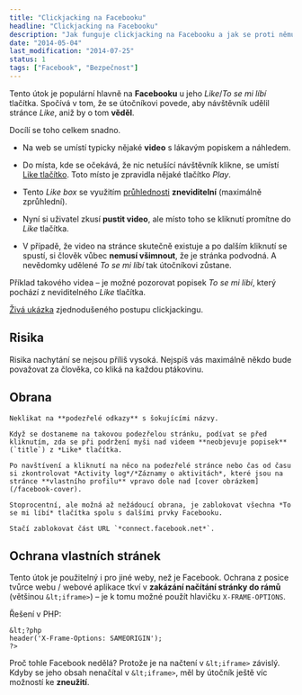 ```yaml
---
title: "Clickjacking na Facebooku"
headline: "Clickjacking na Facebooku"
description: "Jak funguje clickjacking na Facebooku a jak se proti němu bránit."
date: "2014-05-04"
last_modification: "2014-07-25"
status: 1
tags: ["Facebook", "Bezpečnost"]
---
```


Tento útok je populární hlavně na **Facebooku** u jeho *Like*/*To se mi líbí* tlačítka. Spočívá v tom, že se útočníkovi povede, aby návštěvník udělil stránce *Like*, aniž by o tom **věděl**.

Docílí se toho celkem snadno.

  - Na web se umístí typicky nějaké **video** s lákavým popiskem a náhledem.

  - Do místa, kde se očekává, že nic netušící návštěvník klikne, se umístí [Like tlačítko](/sdileci-tlacitka). Toto místo je zpravidla nějaké tlačítko *Play*.

  - Tento *Like box* se využitím [průhlednosti](/opacity) **zneviditelní** (maximálně zprůhlední).

  - Nyní si uživatel zkusí **pustit video**, ale místo toho se kliknutí promítne do *Like* tlačítka.

  - V případě, že video na stránce skutečně existuje a po dalším kliknutí se spustí, si člověk vůbec **nemusí všimnout**, že je stránka podvodná. A nevědomky udělené *To se mi líbí* tak útočníkovi zůstane.

Příklad takového videa – je možné pozorovat popisek *To se mi libí*, který pochází z neviditelného *Like* tlačítka.

[Živá ukázka](http://kod.djpw.cz/noeb) zjednodušeného postupu clickjackingu.

## Risika

Risika nachytání se nejsou příliš vysoká. Nejspíš vás maximálně někdo bude považovat za člověka, co kliká na každou ptákovinu.

## Obrana

    Neklikat na **podezřelé odkazy** s šokujícími názvy.

    Když se dostaneme na takovou podezřelou stránku, podívat se před kliknutím, zda se při podržení myši nad videem **neobjevuje popisek** (`title`) z *Like* tlačítka.

    Po navštívení a kliknutí na něco na podezřelé stránce nebo čas od času si zkontrolovat *Activity log*/*Záznamy o aktivitách*, které jsou na stránce **vlastního profilu** vpravo dole nad [cover obrázkem](/facebook-cover).

    Stoprocentní, ale možná až nežádoucí obrana, je zablokovat všechna *To se mi líbí* tlačítka spolu s dalšími prvky Facebooku.

    Stačí zablokovat část URL `*connect.facebook.net*`.

## Ochrana vlastních stránek

Tento útok je použitelný i pro jiné weby, než je Facebook. Ochrana z posice tvůrce webu / webové aplikace tkví v **zakázání načítání stránky do rámů** (většinou `&lt;iframe>`) – je k tomu možné použít hlavičku `X-FRAME-OPTIONS`.

Řešení v PHP:

```
&lt;?php
header('X-Frame-Options: SAMEORIGIN');
?>
```

Proč tohle Facebook nedělá? Protože je na načtení v `&lt;iframe>` závislý. Kdyby se jeho obsah nenačítal v `&lt;iframe>`, měl by útočník ještě víc možností ke **zneužití**.